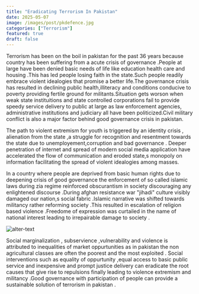 ```yaml
---
title: "Eradicating Terrorism In Pakistan"
date: 2025-05-07
image: /images/post/pkdefence.jpg
categories: ["Terrorism"]
featured: true
draft: false
---
```


Terrorism has been on the boil in pakistan for the past 36 years because country has been suffering from a  acute  crisis of governance .People at large have been denied basic needs of life like education health care and housing .This has led people losing faith in the state.Such people readily embrace violent idealogies that promise a better life.The governance crisis has resulted in declining public health,illiteracy and conditions conducive to poverty providing fertile ground for militants.Situation gets worson when weak state instituitions and state controlled corporations fail to provide speedy service delivery to public at large as law enforcement  agencies, administrative institutions and judiciary all have been politicized.Civil military conflict is also a major factor behind good governance crisis in pakistan.

The path to violent extremism  for  youth is triggered by an identity crisis , alienation from the state ,a struggle for recognition and resentment towards the state due to unemployement,corruption and bad governance . Deeper penetration of internet and spread of modern social media application have accelerated the flow of communication and eroded state,s monopoly on information facilitating the spread of violent idealogies among masses.

In a country where people are deprived from basic human rights due to deepening crisis of good governance the enforcement of so called islamic laws during zia regime reinforced obscurantism in society discouraging any enlightened discourse .During afghan resistance war "jihadi" culture visibly damaged our nation,s social fabric .Islamic narrative was shifted towards militancy rather reforming society .This resulted in escalation of religion based violence .Freedome of expression was curtailed in the name of national interest leading to irrepairable damage to society .

![alter-text](/images/post/terrorist.jpg)


Social marginalization , subservience ,vulnerability and violence is attributed to inequalities of market oppurtunities as in pakistan the non agricultural classes are often the poorest and the most exploited .
Social interventions such as equality of oppurtunity ,equal access to basic public service and inexpensive and prompt justice delivery can eradicate the root causes that give rise to repulsions finally leading to violence extremism and militancy .Good governance with participation of people can provide a sustainable solution of  terrorism in pakistan .
